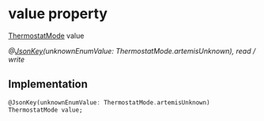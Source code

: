


# value property






[ThermostatMode](../../package-yonomi_sdk_dart_graphql_devices_thermostat_thermostat_queries.graphql/ThermostatMode-class.md) value
  
_@[JsonKey](https://pub.dev/documentation/json_annotation/3.1.1/json_annotation/JsonKey-class.html)(unknownEnumValue: ThermostatMode.artemisUnknown), read / write_






## Implementation

```dart
@JsonKey(unknownEnumValue: ThermostatMode.artemisUnknown)
ThermostatMode value;


```







